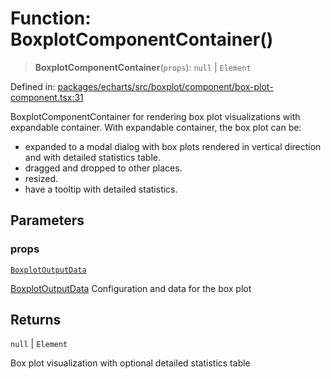 # Function: BoxplotComponentContainer()

> **BoxplotComponentContainer**(`props`): `null` \| `Element`

Defined in: [packages/echarts/src/boxplot/component/box-plot-component.tsx:31](https://github.com/GeoDaCenter/openassistant/blob/994a31d776db171047aa7cd650eb798b5317f644/packages/echarts/src/boxplot/component/box-plot-component.tsx#L31)

BoxplotComponentContainer for rendering box plot visualizations with expandable container.
With expandable container, the box plot can be:
- expanded to a modal dialog with box plots rendered in vertical direction and with detailed statistics table.
- dragged and dropped to other places.
- resized.
- have a tooltip with detailed statistics.

## Parameters

### props

[`BoxplotOutputData`](../type-aliases/BoxplotOutputData.md)

[BoxplotOutputData](../type-aliases/BoxplotOutputData.md) Configuration and data for the box plot

## Returns

`null` \| `Element`

Box plot visualization with optional detailed statistics table
